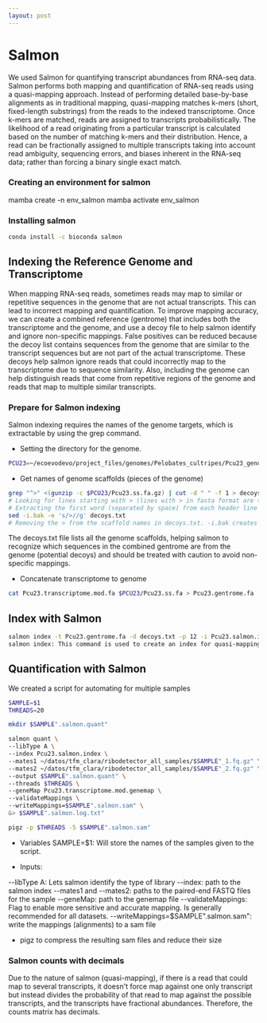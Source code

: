 ```yaml
---
layout: post
---
```


# Salmon

We used Salmon for quantifying transcript abundances from RNA-seq data. Salmon  performs both mapping and quantification of RNA-seq reads using a quasi-mapping approach. Instead of performing detailed base-by-base alignments as in traditional mapping, quasi-mapping matches k-mers (short, fixed-length substrings) from the reads to the indexed transcriptome. Once k-mers are matched, reads are assigned to transcripts probabilistically. The likelihood of a read originating from a particular transcript is calculated based on the number of matching k-mers and their distribution. Hence, a read can be fractionally assigned to multiple transcripts taking into account read ambiguity, sequencing errors, and biases inherent in the RNA-seq data; rather than forcing a binary single exact match.

### Creating an environment for salmon

mamba create -n env_salmon
mamba activate env_salmon

### Installing salmon

```bash
conda install -c bioconda salmon
```

## Indexing the Reference Genome and Transcriptome

When mapping RNA-seq reads, sometimes reads may map to similar or repetitive sequences in the genome that are not actual transcripts. This can lead to incorrect mapping and quantification. To improve mapping accuracy, we can create a combined reference (gentrome) that includes both the transcriptome and the genome, and use a decoy file to help salmon identify and ignore non-specific mappings.
False positives can be reduced because the decoy list contains sequences from the genome that are similar to the transcript sequences but are not part of the actual transcriptome. These decoys help salmon ignore reads that could incorrectly map to the transcriptome due to sequence similarity.
Also, including the genome can help distinguish reads that come from repetitive regions of the genome and reads that map to multiple similar transcripts.


### Prepare for Salmon indexing 

Salmon indexing requires the names of the genome targets, which is extractable by using the grep command.

* Setting the directory for the genome.

```bash
PCU23=~/ecoevodevo/project_files/genomes/Pelobates_cultripes/Pcu23_genome/
```
* Get names of genome scaffolds (pieces of the genome)

```bash
grep "^>" <(gunzip -c $PCU23/Pcu23.ss.fa.gz) | cut -d " " -f 1 > decoys.txt
# Looking for lines starting with > (lines with > in fasta format are the headers of the sequences) in the uncompressed genome file.
# Extracting the first word (separated by space) from each header line and saves it to decoys.txt. These are the scaffold names.
sed -i.bak -e 's/>//g' decoys.txt
# Removing the > from the scaffold names in decoys.txt. -i.bak creates a backup of the original decoys.txt 
```

The decoys.txt file lists all the genome scaffolds, helping salmon to recognize which sequences in the combined gentrome are from the genome (potential decoys) and should be treated with caution to avoid non-specific mappings.

* Concatenate transcriptome to genome

```bash
cat Pcu23.transcriptome.mod.fa $PCU23/Pcu23.ss.fa > Pcu23.gentrome.fa
```

## Index with Salmon

```bash
salmon index -t Pcu23.gentrome.fa -d decoys.txt -p 12 -i Pcu23.salmon.index --gencode
salmon index: This command is used to create an index for quasi-mapping of RNA-seq reads with salmon.
```

## Quantification with Salmon

We created a script for automating for multiple samples

```bash
SAMPLE=$1
THREADS=20

mkdir $SAMPLE".salmon.quant"

salmon quant \
--libType A \
--index Pcu23.salmon.index \
--mates1 ~/datos/tfm_clara/ribodetector_all_samples/$SAMPLE"_1.fq.gz" \
--mates2 ~/datos/tfm_clara/ribodetector_all_samples/$SAMPLE"_2.fq.gz" \
--output $SAMPLE".salmon.quant" \
--threads $THREADS \
--geneMap Pcu23.transcriptome.mod.genemap \
--validateMappings \
--writeMappings=$SAMPLE".salmon.sam" \
&> $SAMPLE".salmon.log.txt"

pigz -p $THREADS -5 $SAMPLE".salmon.sam"
```

* Variables
SAMPLE=$1: Will store the names of the samples given to the script.

* Inputs:

--libType A: Lets salmon identify the type of library
--index: path to the salmon index
--mates1 and --mates2: paths to the paired-end FASTQ files for the sample
--geneMap: path to the genemap file
--validateMappings: Flag to enable more sensitive and accurate mapping. Is generally recommended for all datasets.
--writeMappings=$SAMPLE".salmon.sam": write the mappings (alignments) to a sam file

* pigz to compress the resulting sam files and reduce their size


### Salmon counts with decimals

Due to the nature of salmon (quasi-mapping), if there is a read that could map to several transcripts, it doesn't force map against one only transcript but instead divides the probability of that read to map against the possible transcripts, and the transcripts have fractional abundances. Therefore, the counts matrix has decimals.

